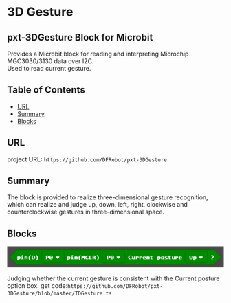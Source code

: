 # 3D Gesture

## pxt-3DGesture Block for Microbit
Provides a Microbit block for reading and interpreting Microchip MGC3030/3130 data over I2C.<br>
Used to read current gesture.

## Table of Contents

* [URL](#url)
* [Summary](#summary)
* [Blocks](#blocks)

## URL
project URL: ```https://github.com/DFRobot/pxt-3DGesture```

## Summary
The block is provided to realize three-dimensional gesture recognition, which can realize and judge up, down, left, right, 
clockwise and counterclockwise gestures in three-dimensional space.

## Blocks
![image](https://github.com/shanluoMu/3DGesture/blob/master/image/TDGesture.png)

Judging whether the current gesture is consistent with the Current posture option box.
get code:```https://github.com/DFRobot/pxt-3DGesture/blob/master/TDGesture.ts```
